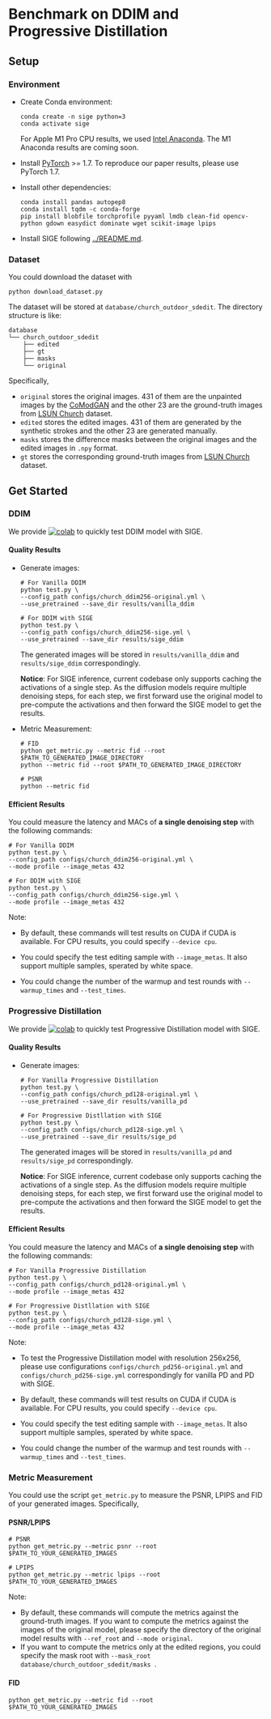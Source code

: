 # Benchmark on DDIM and Progressive Distillation

## Setup

### Environment

* Create Conda environment:

  ```shell
  conda create -n sige python=3
  conda activate sige
  ```

  For Apple M1 Pro CPU results, we used [Intel Anaconda](https://repo.anaconda.com/archive/Anaconda3-2022.10-MacOSX-x86_64.pkg). The M1 Anaconda results are coming soon.

* Install [PyTorch](https://pytorch.org) >= 1.7. To reproduce our paper results, please use PyTorch 1.7.

* Install other dependencies:

  ```shell
  conda install pandas autopep8
  conda install tqdm -c conda-forge
  pip install blobfile torchprofile pyyaml lmdb clean-fid opencv-python gdown easydict dominate wget scikit-image lpips
  ```

* Install SIGE following [../README.md](../README.md#installation).

### Dataset

You could download the dataset with

```shell
python download_dataset.py
```

The dataset will be stored at `database/church_outdoor_sdedit`. The directory structure is like:

```text
database
└── church_outdoor_sdedit
    ├── edited
    ├── gt
    ├── masks
    └── original
```

Specifically,

* `original` stores the original images. 431 of them are the unpainted images by the [CoModGAN](https://github.com/zsyzzsoft/co-mod-gan) and the other 23 are the ground-truth images from [LSUN Church](https://github.com/fyu/lsun) dataset.
* `edited` stores the edited images. 431 of them are generated by the synthetic strokes and the other 23 are generated manually.
* `masks`  stores the difference masks between the original images and the edited images in `.npy` format.
* `gt` stores the corresponding ground-truth images from [LSUN Church](https://github.com/fyu/lsun) dataset. 

## Get Started

### DDIM

We provide [![colab](https://colab.research.google.com/assets/colab-badge.svg)](https://colab.research.google.com/github/lmxyy/sige/blob/main/diffusion/ddim.ipynb) to quickly test DDIM model with SIGE.

#### Quality Results

* Generate images:

  ```shell
  # For Vanilla DDIM
  python test.py \
  --config_path configs/church_ddim256-original.yml \
  --use_pretrained --save_dir results/vanilla_ddim
  
  # For DDIM with SIGE
  python test.py \
  --config_path configs/church_ddim256-sige.yml \
  --use_pretrained --save_dir results/sige_ddim
  ```

  The generated images will be stored in `results/vanilla_ddim` and `results/sige_ddim` correspondingly. 

  **Notice**: For SIGE inference, current codebase only supports caching the activations of a single step. As the diffusion models require multiple denoising steps, for each step, we first forward use the original model to pre-compute the activations and then forward the SIGE model to get the results.

* Metric Measurement:

  ```shell
  # FID
  python get_metric.py --metric fid --root $PATH_TO_GENERATED_IMAGE_DIRECTORY
  python --metric fid --root $PATH_TO_GENERATED_IMAGE_DIRECTORY
  
  # PSNR
  python --metric fid 
  ```
  


#### Efficient Results

You could measure the latency and MACs of **a single denoising step** with the following commands:

```shell
# For Vanilla DDIM
python test.py \
--config_path configs/church_ddim256-original.yml \
--mode profile --image_metas 432

# For DDIM with SIGE
python test.py \
--config_path configs/church_ddim256-sige.yml \
--mode profile --image_metas 432
```

Note:

* By default, these commands will test results on CUDA if CUDA is available. For CPU results, you could specify `--device cpu`.
* You could specify the test editing sample with `--image_metas`. It also support multiple samples, sperated by white space.

* You could change the number of the warmup and test rounds with `--warmup_times` and `--test_times`.

### Progressive Distillation

We provide [![colab](https://colab.research.google.com/assets/colab-badge.svg)](https://colab.research.google.com/github/lmxyy/sige/blob/main/diffusion/progressive_distillation.ipynb) to quickly test Progressive Distillation model with SIGE.

#### Quality Results

* Generate images:

  ```shell
  # For Vanilla Progressive Distillation
  python test.py \
  --config_path configs/church_pd128-original.yml \
  --use_pretrained --save_dir results/vanilla_pd
  
  # For Progressive Distllation with SIGE
  python test.py \
  --config_path configs/church_pd128-sige.yml \
  --use_pretrained --save_dir results/sige_pd
  ```

  The generated images will be stored in `results/vanilla_pd` and `results/sige_pd` correspondingly. 

  **Notice**: For SIGE inference, current codebase only supports caching the activations of a single step. As the diffusion models require multiple denoising steps, for each step, we first forward use the original model to pre-compute the activations and then forward the SIGE model to get the results.

#### Efficient Results

You could measure the latency and MACs of **a single denoising step** with the following commands:

```shell
# For Vanilla Progressive Distillation
python test.py \
--config_path configs/church_pd128-original.yml \
--mode profile --image_metas 432

# For Progressive Distllation with SIGE
python test.py \
--config_path configs/church_pd128-sige.yml \
--mode profile --image_metas 432
```

Note:

* To test the Progressive Distillation model with resolution 256x256, please use configurations `configs/church_pd256-original.yml` and `configs/church_pd256-sige.yml` correspondingly for vanilla PD and PD with SIGE. 
* By default, these commands will test results on CUDA if CUDA is available. For CPU results, you could specify `--device cpu`.
* You could specify the test editing sample with `--image_metas`. It also support multiple samples, sperated by white space.

* You could change the number of the warmup and test rounds with `--warmup_times` and `--test_times`.

### Metric Measurement

You could use the script `get_metric.py` to measure the PSNR, LPIPS and FID of your generated images. Specifically,

#### PSNR/LPIPS

```shell
# PSNR
python get_metric.py --metric psnr --root $PATH_TO_YOUR_GENERATED_IMAGES

# LPIPS
python get_metric.py --metric lpips --root $PATH_TO_YOUR_GENERATED_IMAGES
```

Note:

* By default, these commands will compute the metrics against the ground-truth images. If you want to compute the metrics against the images of the original model, please specify the directory of the original model results with `--ref_root` and `--mode original`.
* If you want to compute the metrics only at the edited regions, you could specify the mask root with `--mask_root database/church_outdoor_sdedit/masks `.

#### FID

```shell
python get_metric.py --metric fid --root $PATH_TO_YOUR_GENERATED_IMAGES
```

